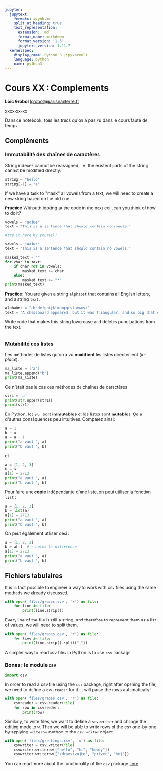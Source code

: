 ```yaml
---
jupyter:
  jupytext:
    formats: ipynb,md
    split_at_heading: true
    text_representation:
      extension: .md
      format_name: markdown
      format_version: '1.3'
      jupytext_version: 1.13.7
  kernelspec:
    display_name: Python 3 (ipykernel)
    language: python
    name: python3
---
```


<!-- LTeX: language=fr -->
<!-- #region slideshow={"slide_type": "slide"} -->
Cours XX : Complements
=================================================

**Loïc Grobol** [<lgrobol@parisnanterre.fr>](mailto:lgrobol@parisnanterre.fr)

xxxx-xx-xx
<!-- #endregion -->

Dans ce notebook, tous les trucs qu'on a pas vu dans le cours faute de temps.

## Compléments

### Immutabilité des chaînes de caractères

String indexes cannot be reassigned, i.e. the existent parts of the string cannot be modified directly:


```python
string = "hello"
string[-1] = "a"
```

If we have a task to "mask" all vowels from a text, we will need to create a new string based on the old one.

**Practice** Withouth looking at the code in the next cell, can you think of how to do it?


```python
vowels = "aoiue"
text = "This is a sentence that should contain no vowels."

#try it here by yoursel!
```


```python
vowels = "aoiue"
text = "This is a sentence that should contain no vowels."

masked_text = ""
for char in text:
    if char not in vowels:
        masked_text += char
    else:
        masked_text += "*"
print(masked_text)
```

**Practice:** You are given a string `alphabet` that contains all English letters, and a string `text`.


```python
alphabet = "abcdefghijklmnopqrstuvwxyz"
text = "A chessboard appeared, but it was triangular, and so big that only the nearest point could be seen."
```

Write code that makes this string lowercase and deletes punctuations from the text.

```python

```

### Mutabilité des listes

Les méthodes de listes qu'on a vu **modifient** les listes directement (*in-place*).

```python
ma_liste = ["a"]
ma_liste.append("b")
print(ma_liste)
```

Ce n'était pas le cas des méthodes de chaînes de caractères

```python
str1 = "a"
print(str.upper(str1))
print(str1)
```

En Python, les `str` sont **immutables** et les listes sont **mutables**. Ça a d'autres conséquences
peu intuitives. Comparez ainsi :

```python
a = 1
b = a
a = a + 1
print("a vaut ", a)
print("b vaut ", b)
```

et

```python
a = [1, 2, 3]
b = a
a[1] = 2713
print("a vaut ", a)
print("b vaut ", b)
```

Pour faire une **copie** indépendante d'une liste, on peut utiliser la fonction `list` :

```python
a = [1, 2, 3]
b = list(a)
a[1] = 2713
print("a vaut ", a)
print("b vaut ", b)
```

On peut également utiliser ceci :

```python
a = [1, 2, 3]
b = a[:]  # ← notez la différence
a[1] = 2713
print("a vaut ", a)
print("b vaut ", b)
```


## Fichiers tabulaires

It is in fact possible to engineer a way to work with csv files using the same methods we already discussed.


```python
with open('files/grades.csv', 'r') as file:
    for line in file:
        print(line.strip())
```

Every line of the file is still a string, and therefore to represent them as a list of values, we will need to split them.


```python
with open('files/grades.csv', 'r') as file:
    for line in file:
        print(line.strip().split(","))
```

A simpler way to read csv files in Python is to use `csv` package.

### Bonus : le module `csv`

```python
import csv
```

In order to read a csv file using the `csv` package, right after opening the file, we need to define a `csv.reader` for it. It will parse the rows automatically!


```python
with open('files/grades.csv', 'r') as file:
    csvreader = csv.reader(file)
    for row in csvreader:
        print(row)
```

Similarly, to write files, we want to define a `scv.writer` and change the editing mode to `w`. Then we will be able to write rows of the csv one-by-one by applying `writerow` method to the `csv.writer` object.


```python
with open('files/greetings.csv', 'w') as file:
    csvwriter = csv.writer(file)
    csvwriter.writerow(["hello", "hi", "howdy"])
    csvwriter.writerow(["zdravstvujte", "privet", "hej"])
```

You can read more about the functionality of the `csv` package [here](https://docs.python.org/3/library/csv.html).



